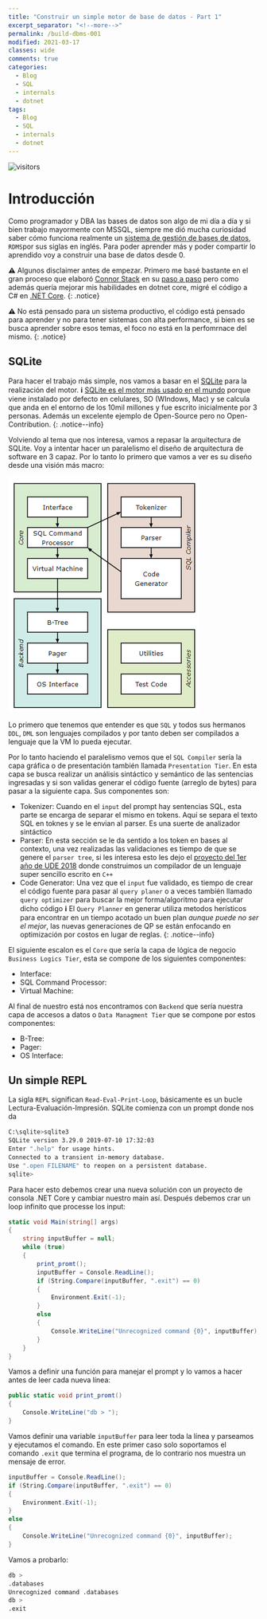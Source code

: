 ```yaml
---
title: "Construir un simple motor de base de datos - Part 1"
excerpt_separator: "<!--more-->"
permalink: /build-dbms-001
modified: 2021-03-17    
classes: wide
comments: true
categories:
  - Blog
  - SQL
  - internals
  - dotnet
tags:
  - Blog
  - SQL
  - internals
  - dotnet
---
```


![visitors](https://visitor-badge.glitch.me/badge?page_id=includewareok.blog.2021-03-17-build-dbms-001")

# Introducción
Como programador y DBA las bases de datos son algo de mi día a día y si bien trabajo mayormente con MSSQL, siempre me dió mucha curiosidad saber cómo funciona realmente un [sistema de gestión de bases de datos](https://es.wikipedia.org/wiki/Sistema_de_gesti%C3%B3n_de_bases_de_datos_relacionales), `RDMS`por sus siglas en inglés. Para poder aprender más y poder compartir lo aprendido voy a construir una base de datos desde 0. 

<!--more-->

**⚠️** Algunos disclaimer antes de empezar. Primero me basé bastante en el gran proceso que elaboró [Connor Stack](https://github.com/cstack) en su [paso a paso](https://cstack.github.io/db_tutorial/) pero como además quería mejorar mis habilidades en dotnet core, migré el código a C# en [.NET Core](https://dotnet.microsoft.com/learn/aspnet/what-is-aspnet-core).
{: .notice}

**⚠️** No está pensado para un sistema productivo, el código está pensado para aprender y no para tener sistemas con alta performance, si bien es se busca aprender sobre esos temas, el foco no está en la perfomrnace del mismo.
{: .notice}


## SQLite
 Para hacer el trabajo más simple, nos vamos a basar en el [SQLite](https://www.sqlite.org/arch.html) para la realización del motor. 
 **:information_source:** [SQLite es el motor más usado en el mundo](https://www.sqlite.org/mostdeployed.html) porque viene instalado por defecto en celulares, SO (WIndows, Mac) y se calcula que anda en el entorno de los 10mil millones y fue escrito inicialmente por 3 personas. Además un excelente ejemplo de Open-Source pero no Open-Contribution.
{: .notice--info}

Volviendo al tema que nos interesa, vamos a repasar la arquitectura de SQLite. Voy a intentar hacer un paralelismo el diseño de arquitectura de software en 3 capaz. Por lo tanto lo primero que vamos a ver es su diseño desde una visión más macro:

![Imagen-002](/assets/images/2021-03/17/002.png)

Lo primero que tenemos que entender es que `SQL` y todos sus hermanos `DDL`, `DML` son lenguajes compilados y por tanto deben ser compilados a lenguaje que la VM lo pueda ejecutar. 

Por lo tanto haciendo el paralelismo vemos que el `SQL Compiler` sería la capa gráfica o de presentación también llamada `Presentation Tier`. En esta capa se busca realizar un análisis sintáctico y semántico de las sentencias ingresadas y si son validas generar el código fuente (arreglo de bytes) para pasar a la siguiente capa. Sus componentes son:
* Tokenizer: Cuando en el `input` del prompt hay sentencias SQL, esta parte se encarga de separar el mismo en tokens. Aquí se separa el texto SQL en toknes y se le envian al parser. Es una suerte de analizador sintáctico 
* Parser: En esta sección se le da sentido a los token en bases al contexto, una vez realizadas las validaciones es tiempo de que se genere el `parser tree`, si les interesa esto les dejo el [proyecto del 1er año de UDE 2018](https://github.com/felipeschneider88/UDE-Taller-I-2018) donde construimos un compilador de un lenguaje super sencillo escrito en `C++`
* Code Generator: Una vez que el `input` fue validado, es tiempo de crear el código fuente para pasar al `query planer` o a veces también llamado `query optimizer` para buscar la mejor forma/algoritmo para ejecutar dicho código
 **:information_source:** El `Query Planner` en generar utiliza metodos herísticos para encontrar en un tiempo acotado un buen plan _aunque puede no ser el mejor_, las nuevas generaciones de QP se están enfocando en optimización por costos en lugar de reglas.
{: .notice--info}


 El siguiente escalon es el `Core` que sería la capa de lógica de negocio `Business Logics Tier`, esta se compone de los siguientes componentes:
 * Interface:
 * SQL Command Processor:
 * Virtual Machine: 

 Al final de nuestro está nos encontramos con `Backend` que sería nuestra capa de accesos a datos o `Data Managment Tier` que se compone por estos componentes:
 * B-Tree: 
 * Pager: 
 * OS Interface: 



## Un simple REPL
La sigla `REPL` significan `Read-Eval-Print-Loop`, básicamente es un bucle Lectura-Evaluación-Impresión. SQLite comienza con un prompt donde nos da

``` bash
C:\sqlite>sqlite3
SQLite version 3.29.0 2019-07-10 17:32:03
Enter ".help" for usage hints.
Connected to a transient in-memory database.
Use ".open FILENAME" to reopen on a persistent database.
sqlite>
```

Para hacer esto debemos crear una nueva solución con un proyecto de consola .NET Core y cambiar nuestro main así. Después debemos crar un loop infinito que processe los input:

``` c#
static void Main(string[] args)
{
    string inputBuffer = null;
    while (true)
    {
        print_promt();
        inputBuffer = Console.ReadLine();
        if (String.Compare(inputBuffer, ".exit") == 0)
        {
            Environment.Exit(-1);
        }
        else
        {
            Console.WriteLine("Unrecognized command {0}", inputBuffer);
        }
    }
}
``` 

Vamos a definir una función para manejar el prompt y lo vamos a hacer antes de leer cada nueva línea:
``` c#
public static void print_promt()
{
    Console.WriteLine("db > ");
}
```

Vamos definir una variable `inputBuffer` para leer toda la línea y parseamos y ejecutamos el comando. En este primer caso solo soportamos el comando `.exit` que termina el programa, de lo contrario nos muestra un mensaje de error.

``` c#
inputBuffer = Console.ReadLine();
if (String.Compare(inputBuffer, ".exit") == 0)
{
    Environment.Exit(-1);
}
else
{
    Console.WriteLine("Unrecognized command {0}", inputBuffer);
}
```

Vamos a probarlo:

``` bash
db >
.databases
Unrecognized command .databases
db >
.exit

```
